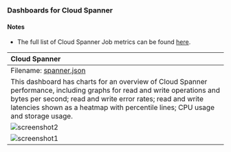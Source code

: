 ### Dashboards for Cloud Spanner

#### Notes

- The full list of Cloud Spanner Job metrics can be found [here](https://cloud.google.com/monitoring/api/metrics_gcp_p_z#gcp-spanner).

| Cloud Spanner |
|:------------------|
|Filename: [spanner.json](spanner.json)|
| This dashboard has charts for an overview of Cloud Spanner performance, including graphs for read and write operations and bytes per second; read and write error rates; read and write latencies shown as a heatmap with percentile lines; CPU usage and storage usage. |
|![screenshot2](spanner.01.png)|
|![screenshot1](spanner.02.png)|

